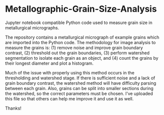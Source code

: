 # Metallographic-Grain-Size-Analysis
Jupyter notebook compatible Python code used to measure grain size in metallurgical micrographs.

The repository contains a metallurgical micrograph of example grains which are imported into the Python code. The methodology for image analysis to measure the grains is: (1) remove noise and improve grain boundary contrast, (2) threshold out the grain boundaries, (3) perform watershed segmentation to isolate each grain as an object, and (4) count the grains by their longest diameter and plot a histogram.

Much of the issue with properly using this method occurs in the thresholding and watershed stage. If there is sufficient noise and a lack of grain boundary contrast, the watershed method will have difficulty parsing between each grain. Also, grains can be split into smaller sections during the watershed, so the correct parameters must be chosen. I've uploaded this file so that others can help me improve it and use it as well.

Thanks!
